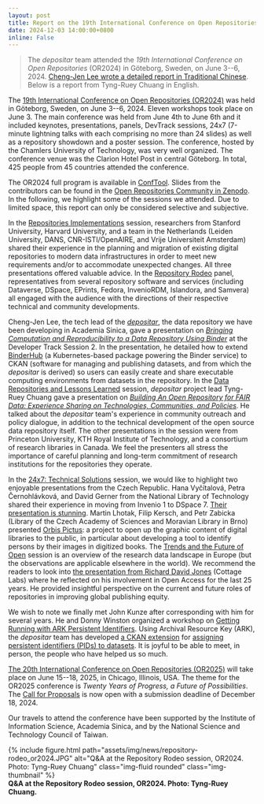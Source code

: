 ```yaml
---
layout: post
title: Report on the 19th International Conference on Open Repositories (OR2024)
date: 2024-12-03 14:00:00+0800
inline: False
---
```


> The _depositar_ team attended the _19th International Conference on Open Repositories_ (OR2024) in Göteborg, Sweden, on June 3--6, 2024. [Cheng-Jen Lee wrote a detailed report in Traditional Chinese](https://rdm.depositar.io/zh_TW/news/20241114-OR2024). Below is a report from Tyng-Ruey Chuang in English.

The [19th International Conference on Open Repositories (OR2024)](https://or2024.openrepositories.org/) was held in Göteborg, Sweden, on June 3--6, 2024. Eleven workshops took place on June 3. The main conference was held from June 4th to June 6th and it included keynotes, presentations, panels, DevTrack sessions, 24x7 (7-minute lightning talks with each comprising no more than 24 slides) as well as a repository showdown and a poster session. The conference, hosted by the Chamlers University of Technology, was very well organized. The conference venue was the Clarion Hotel Post in central Göteborg. In total, 425 people from 45 countries attended the conference.

The OR2024 full program is available in [ConfTool](https://www.conftool.net/or2024/sessions.php). Slides from the contributors can be found in the [Open Repositories Community in Zenodo](https://zenodo.org/communities/openrepos/records?q=&f=subject%3AOR2024). In the following, we highlight some of the sessions we attended. Due to limited space, this report can only be considered selective and subjective. 

In the [Repositories Implementations](https://www.conftool.net/or2024/index.php?page=browseSessions&form_session=439&presentations=show) session, researchers from Stanford University, Harvard University, and a team in the Netherlands (Leiden University, DANS, CNR-ISTI/OpenAIRE, and Vrije Universiteit Amsterdam) shared their experience in the planning and migration of existing digital repositories to modern data infrastructures in order to meet new requirements and/or to accommodate unexpected changes. All three presentations offered valuable advice.  In the [Repository Rodeo](https://www.conftool.net/or2024/index.php?page=browseSessions&form_session=448&presentations=show) panel, representatives from several repository software and services (including Dataverse, DSpace, EPrints, Fedora, InvenioRDM, Islandora, and Samvera) all engaged with the audience with the directions of their respective technical and community developments. 

Cheng-Jen Lee, the tech lead of the _[depositar](https://data.depositar.io/about)_, the data repository we have been developing in Academia Sinica, gave a presentation on _[Bringing Computation and Reproducibility to a Data Repository Using Binder](https://pid.depositar.io/ark:37281/k5h2q5h19)_ at the Developer Track Session 2. In the presentation, he detailed how to extend [BinderHub](https://binderhub.readthedocs.io/) (a Kubernetes-based package powering the Binder service) to CKAN (software for managing and publishing datasets, and from which the _depositar_ is derived) so users can easily create and share executable computing environments from datasets in the repository.  In the [Data Repositories and Lessons Learned](https://www.conftool.net/or2024/index.php?page=browseSessions&form_session=529&presentations=show) session, _depositar_  project lead Tyng-Ruey Chuang gave a presentation on _[Building An Open Repository for FAIR Data: Experience Sharing on Technologies, Communities, and Policies](https://pid.depositar.io/ark:37281/k5n4c2v0n)_.  He talked about the _depositar_ team's experience in community outreach and policy dialogue, in addition to the technical development of the open source data repository itself. The other presentations in the session were from Princeton University, KTH Royal Institute of Technology, and a consortium of research libraries in Canada. We feel the presenters all stress the importance of careful planning and long-term commitment of research institutions for the repositories they operate.

In the [24x7: Technical Solutions](https://www.conftool.net/or2024/index.php?page=browseSessions&form_session=523&presentations=show) session, we would like to highlight two enjoyable presentations from the Czech Republic.  Hana Vyčítalová, Petra Černohlávková, and David Gerner from the National Library of Technology shared their experience in moving from Invenio 1 to DSpace 7. [Their presentation is stunning](https://doi.org/10.5281/zenodo.12548342).  Martin Lhotak, Filip Kersch, and Petr Zabicka (Library of the Czech Academy of Sciences and Moravian Library in Brno) presented [Orbis Pictus](https://old.starfos.tacr.cz/en/project/DH23P03OVV033): a project to open up the graphic content of digital libraries to the public, in particular about developing a tool to identify persons by their images in digitized books. The [Trends and the Future of Open](https://www.conftool.net/or2024/index.php?page=browseSessions&form_session=522&presentations=show) session is an overview of the research data landscape in Europe (but the observations are applicable elsewhere in the world).  We recommend the readers to look into [the presentation from Richard David Jones](https://doi.org/10.5281/zenodo.12579359) (Cottage Labs) where he reflected on his involvement in Open Access for the last 25 years. He provided insightful perspective on the current and future roles of repositories in improving global publishing equity. 

We wish to note we finally met John Kunze after corresponding with him for several years. He and Donny Winston organized a workshop on [Getting Running with ARK Persistent Identifiers](https://www.conftool.net/or2024/index.php?page=browseSessions&form_session=496&presentations=show). Using Archival Resource Key (ARK), the _depositar_ team has developed [a CKAN extension](https://github.com/depositar/ckanext-ark) for [assigning persistent identifiers (PIDs) to datasets](https://docs.depositar.io/en/stable/user-guide/ark-identifier.html). It is joyful to be able to meet, in person, the people who have helped us so much.

[The 20th International Conference on Open Repositories (OR2025)](https://or2025.openrepositories.org/) will take place on June 15--18, 2025, in Chicago, Illinois, USA. The theme for the OR2025 conference is _Twenty Years of Progress, a Future of Possibilities_. The [Call for Proposals](https://or2025.openrepositories.org/program/call-for-proposals/) is now open with a submission deadline of December 18, 2024. 

Our travels to attend the conference have been supported by the Institute of Information Science, Academia Sinica, and by the National Science and Technology Council of Taiwan.

<div class="row">
    <div class="col-sm mt-3 mt-md-0">
        {% include figure.html path="assets/img/news/repository-rodeo_or2024.JPG" alt="Q&A at the Repository Rodeo session, OR2024. Photo: Tyng-Ruey Chuang" class="img-fluid rounded" class="img-thumbnail" %}
    </div>
</div>
<div class="caption">
    <b>Q&A at the Repository Rodeo session, OR2024. Photo: Tyng-Ruey Chuang.</b>
</div>


